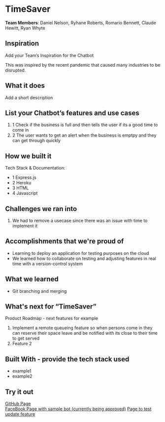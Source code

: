 # TimeSaver

[//]: <> (Please use this Winning Hackathon Application as an example:
https://devpost.com/software/rewise-ai-powered-revision-bot)

**Team Members**: Daniel Nelson, Ryhane Roberts, Romario Bennett, Claude Hewitt, Ryan Whyte

## Inspiration
Add your Team’s Inspiration for the Chatbot

This was inspired by the recent pandemic that caused many industries to be disrupted.

## What it does
Add a short description


## List your Chatbot’s features and use cases
1. 1 Check if the business is full and then tells the user if its a good time to come in
1. 2 The user wants to get an alert when the business is emptpy and they can get through quickly


## How we built it
Tech Stack & Documentation:
* 1 Express.js
* 2 Heroku
* 3 HTML
* 4 Javascript


## Challenges we ran into
1. We had to remove a usecase since there was an issue with time to implement it
 
 
## Accomplishments that we're proud of
* Learning to deploy an application for testing purposes on the cloud
* We learned how to collaborate on testing and adjusting features in real time with a version-control system


## What we learned
* Git branching and merging


## What's next for “TimeSaver”
Product Roadmap - next features for example
1. Implement a remote queueing feature so when persons come in they can reserve their space leave and be notified with its close to their time to get served
1. Feature 2


## Built With - provide the tech stack used 
* example1
* example2


## Try it out
[GitHub Page](https://github.com/DevC-Kingston/team9) </br>
[FaceBook Page with sample bot (currently being approved)](https://web.facebook.com/Time-Saver-113198660465715)
[Page to test update feature](https://testbotrnb.herokuapp.com/)
